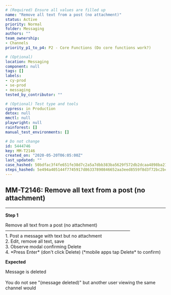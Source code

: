 ```yaml
---
# (Required) Ensure all values are filled up
name: "Remove all text from a post (no attachment)"
status: Active
priority: Normal
folder: Messaging
authors: ""
team_ownership: 
- Channels
priority_p1_to_p4: P2 - Core Functions (Do core functions work?)

# (Optional)
location: Messaging
component: null
tags: []
labels: 
- cy-prod
- se-prod
- messaging
tested_by_contributor: ""

# (Optional) Test type and tools
cypress: in Production
detox: null
mmctl: null
playwright: null
rainforest: []
manual_test_environments: []

# Do not change
id: 5444746
key: MM-T2146
created_on: "2020-05-20T06:05:00Z"
last_updated: ""
case_hashed: 50bdfac3f4fe651fe38d7c2a5a7dbb383ba5629f572db2dcaa4898ba215960d543f34fda993e9c4414223455017aa4bb
steps_hashed: 5e494a405144f7745917d86337890846652aa3eed8559f8d3f72bc2bc96a4b01655f7304231e9b3f250868fdb5fdc03b
---
```


<!-- (Auto-generated) Based on frontmatter's "key" and "name" -->

## MM-T2146: Remove all text from a post (no attachment)

---

**Step 1**

Remove all text from a post (no attachment)\
————————————————————————————\
1\. Post a message with text but no attachment\
2\. Edit, remove all text, save\
3\. Observe modal confirming Delete\
4\. \*Press Enter\* (don't click Delete) (\*mobile apps tap Delete\* to confirm)

**Expected**

Message is deleted\
\
You do not see "(message deleted)" but another user viewing the same channel would
